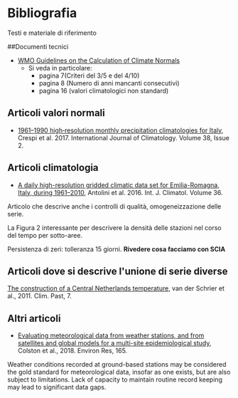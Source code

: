 # Bibliografia

Testi e materiale di riferimento

##Documenti tecnici

- [WMO Guidelines on the Calculation of Climate Normals](https://library.wmo.int/doc_num.php?explnum_id=4166)
  - Si veda in particolare:
    - pagina 7(Criteri del 3/5 e del 4/10)
    - pagina 8 (Numero di anni mancanti consecutivi)
    - pagina 16 (valori climatologici non standard)
    
## Articoli valori normali

- [1961–1990 high‐resolution monthly precipitation climatologies for Italy](https://rmets.onlinelibrary.wiley.com/doi/10.1002/joc.5217), Crespi et al. 2017. International Journal of Climatology. Volume 38, Issue 2.

## Articoli climatologia

- [A daily high-resolution gridded climatic data set for Emilia-Romagna, Italy, during 1961–2010](https://rmets.onlinelibrary.wiley.com/doi/epdf/10.1002/joc.4473), Antolini et al. 2016. Int. J. Climatol. Volume 36.

Articolo che descrive anche i controlli di qualità, omogeneizzazione delle serie.

La Figura 2 interessante per descrivere la densità delle stazioni nel corso del tempo per sotto-aree.

Persistenza di zeri: tolleranza 15 giorni. **Rivedere cosa facciamo con SCIA**

## Articoli dove si descrive l'unione di serie diverse

[The construction of a Central Netherlands temperature](https://www.researchgate.net/publication/307719738_The_construction_of_a_Central_Netherlands_temperature), van der Schrier et al., 2011. Clim. Past, 7.

## Altri articoli

- [Evaluating meteorological data from weather stations, and from satellites and global models for a multi-site epidemiological study](https://www.ncbi.nlm.nih.gov/pmc/articles/PMC6024078/), Colston et al., 2018. Environ Res, 165. 

Weather conditions recorded at ground-based stations may be considered the gold standard for meteorological data, insofar as one exists, but are also subject to limitations. Lack of capacity to maintain routine record keeping may lead to significant data gaps.
